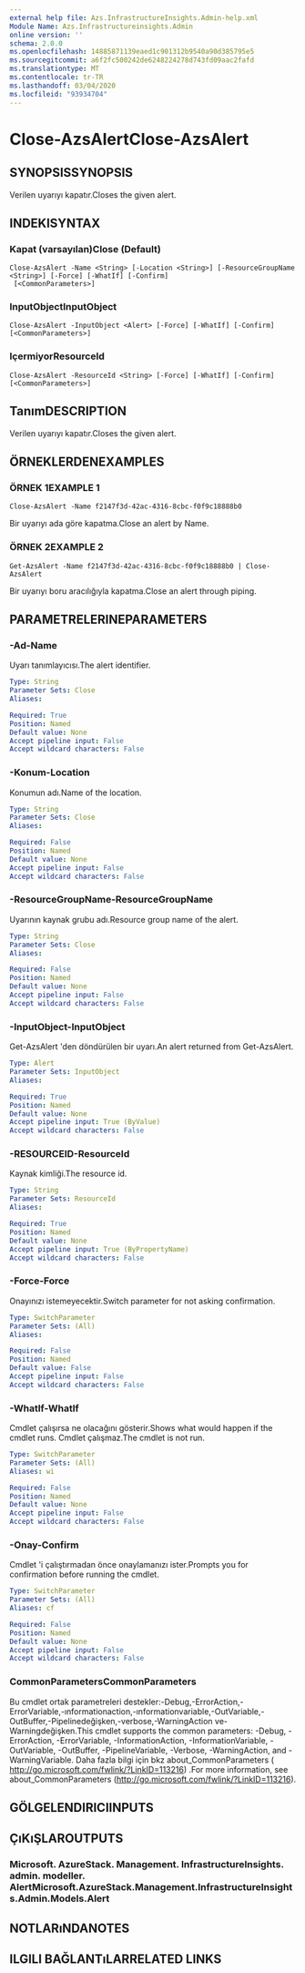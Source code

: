 ```yaml
---
external help file: Azs.InfrastructureInsights.Admin-help.xml
Module Name: Azs.Infrastructureinsights.Admin
online version: ''
schema: 2.0.0
ms.openlocfilehash: 14885871139eaed1c901312b9540a90d385795e5
ms.sourcegitcommit: a6f2fc500242de6248224278d743fd09aac2fafd
ms.translationtype: MT
ms.contentlocale: tr-TR
ms.lasthandoff: 03/04/2020
ms.locfileid: "93934704"
---
```

# <span data-ttu-id="5e0ac-101">Close-AzsAlert</span><span class="sxs-lookup"><span data-stu-id="5e0ac-101">Close-AzsAlert</span></span>

## <span data-ttu-id="5e0ac-102">SYNOPSIS</span><span class="sxs-lookup"><span data-stu-id="5e0ac-102">SYNOPSIS</span></span>
<span data-ttu-id="5e0ac-103">Verilen uyarıyı kapatır.</span><span class="sxs-lookup"><span data-stu-id="5e0ac-103">Closes the given alert.</span></span>

## <span data-ttu-id="5e0ac-104">INDEKI</span><span class="sxs-lookup"><span data-stu-id="5e0ac-104">SYNTAX</span></span>

### <span data-ttu-id="5e0ac-105">Kapat (varsayılan)</span><span class="sxs-lookup"><span data-stu-id="5e0ac-105">Close (Default)</span></span>
```
Close-AzsAlert -Name <String> [-Location <String>] [-ResourceGroupName <String>] [-Force] [-WhatIf] [-Confirm]
 [<CommonParameters>]
```

### <span data-ttu-id="5e0ac-106">InputObject</span><span class="sxs-lookup"><span data-stu-id="5e0ac-106">InputObject</span></span>
```
Close-AzsAlert -InputObject <Alert> [-Force] [-WhatIf] [-Confirm] [<CommonParameters>]
```

### <span data-ttu-id="5e0ac-107">Içermiyor</span><span class="sxs-lookup"><span data-stu-id="5e0ac-107">ResourceId</span></span>
```
Close-AzsAlert -ResourceId <String> [-Force] [-WhatIf] [-Confirm] [<CommonParameters>]
```

## <span data-ttu-id="5e0ac-108">Tanım</span><span class="sxs-lookup"><span data-stu-id="5e0ac-108">DESCRIPTION</span></span>
<span data-ttu-id="5e0ac-109">Verilen uyarıyı kapatır.</span><span class="sxs-lookup"><span data-stu-id="5e0ac-109">Closes the given alert.</span></span>

## <span data-ttu-id="5e0ac-110">ÖRNEKLERDEN</span><span class="sxs-lookup"><span data-stu-id="5e0ac-110">EXAMPLES</span></span>

### <span data-ttu-id="5e0ac-111">ÖRNEK 1</span><span class="sxs-lookup"><span data-stu-id="5e0ac-111">EXAMPLE 1</span></span>
```
Close-AzsAlert -Name f2147f3d-42ac-4316-8cbc-f0f9c18888b0
```

<span data-ttu-id="5e0ac-112">Bir uyarıyı ada göre kapatma.</span><span class="sxs-lookup"><span data-stu-id="5e0ac-112">Close an alert by Name.</span></span>

### <span data-ttu-id="5e0ac-113">ÖRNEK 2</span><span class="sxs-lookup"><span data-stu-id="5e0ac-113">EXAMPLE 2</span></span>
```
Get-AzsAlert -Name f2147f3d-42ac-4316-8cbc-f0f9c18888b0 | Close-AzsAlert
```

<span data-ttu-id="5e0ac-114">Bir uyarıyı boru aracılığıyla kapatma.</span><span class="sxs-lookup"><span data-stu-id="5e0ac-114">Close an alert through piping.</span></span>

## <span data-ttu-id="5e0ac-115">PARAMETRELERINE</span><span class="sxs-lookup"><span data-stu-id="5e0ac-115">PARAMETERS</span></span>

### <span data-ttu-id="5e0ac-116">-Ad</span><span class="sxs-lookup"><span data-stu-id="5e0ac-116">-Name</span></span>
<span data-ttu-id="5e0ac-117">Uyarı tanımlayıcısı.</span><span class="sxs-lookup"><span data-stu-id="5e0ac-117">The alert identifier.</span></span>

```yaml
Type: String
Parameter Sets: Close
Aliases:

Required: True
Position: Named
Default value: None
Accept pipeline input: False
Accept wildcard characters: False
```

### <span data-ttu-id="5e0ac-118">-Konum</span><span class="sxs-lookup"><span data-stu-id="5e0ac-118">-Location</span></span>
<span data-ttu-id="5e0ac-119">Konumun adı.</span><span class="sxs-lookup"><span data-stu-id="5e0ac-119">Name of the location.</span></span>

```yaml
Type: String
Parameter Sets: Close
Aliases:

Required: False
Position: Named
Default value: None
Accept pipeline input: False
Accept wildcard characters: False
```

### <span data-ttu-id="5e0ac-120">-ResourceGroupName</span><span class="sxs-lookup"><span data-stu-id="5e0ac-120">-ResourceGroupName</span></span>
<span data-ttu-id="5e0ac-121">Uyarının kaynak grubu adı.</span><span class="sxs-lookup"><span data-stu-id="5e0ac-121">Resource group name of the alert.</span></span>

```yaml
Type: String
Parameter Sets: Close
Aliases:

Required: False
Position: Named
Default value: None
Accept pipeline input: False
Accept wildcard characters: False
```

### <span data-ttu-id="5e0ac-122">-InputObject</span><span class="sxs-lookup"><span data-stu-id="5e0ac-122">-InputObject</span></span>
<span data-ttu-id="5e0ac-123">Get-AzsAlert 'den döndürülen bir uyarı.</span><span class="sxs-lookup"><span data-stu-id="5e0ac-123">An alert returned from Get-AzsAlert.</span></span>

```yaml
Type: Alert
Parameter Sets: InputObject
Aliases:

Required: True
Position: Named
Default value: None
Accept pipeline input: True (ByValue)
Accept wildcard characters: False
```

### <span data-ttu-id="5e0ac-124">-RESOURCEID</span><span class="sxs-lookup"><span data-stu-id="5e0ac-124">-ResourceId</span></span>
<span data-ttu-id="5e0ac-125">Kaynak kimliği.</span><span class="sxs-lookup"><span data-stu-id="5e0ac-125">The resource id.</span></span>

```yaml
Type: String
Parameter Sets: ResourceId
Aliases:

Required: True
Position: Named
Default value: None
Accept pipeline input: True (ByPropertyName)
Accept wildcard characters: False
```

### <span data-ttu-id="5e0ac-126">-Force</span><span class="sxs-lookup"><span data-stu-id="5e0ac-126">-Force</span></span>
<span data-ttu-id="5e0ac-127">Onayınızı istemeyecektir.</span><span class="sxs-lookup"><span data-stu-id="5e0ac-127">Switch parameter for not asking confirmation.</span></span>

```yaml
Type: SwitchParameter
Parameter Sets: (All)
Aliases:

Required: False
Position: Named
Default value: False
Accept pipeline input: False
Accept wildcard characters: False
```

### <span data-ttu-id="5e0ac-128">-WhatIf</span><span class="sxs-lookup"><span data-stu-id="5e0ac-128">-WhatIf</span></span>
<span data-ttu-id="5e0ac-129">Cmdlet çalışırsa ne olacağını gösterir.</span><span class="sxs-lookup"><span data-stu-id="5e0ac-129">Shows what would happen if the cmdlet runs.</span></span>
<span data-ttu-id="5e0ac-130">Cmdlet çalışmaz.</span><span class="sxs-lookup"><span data-stu-id="5e0ac-130">The cmdlet is not run.</span></span>

```yaml
Type: SwitchParameter
Parameter Sets: (All)
Aliases: wi

Required: False
Position: Named
Default value: None
Accept pipeline input: False
Accept wildcard characters: False
```

### <span data-ttu-id="5e0ac-131">-Onay</span><span class="sxs-lookup"><span data-stu-id="5e0ac-131">-Confirm</span></span>
<span data-ttu-id="5e0ac-132">Cmdlet 'i çalıştırmadan önce onaylamanızı ister.</span><span class="sxs-lookup"><span data-stu-id="5e0ac-132">Prompts you for confirmation before running the cmdlet.</span></span>

```yaml
Type: SwitchParameter
Parameter Sets: (All)
Aliases: cf

Required: False
Position: Named
Default value: None
Accept pipeline input: False
Accept wildcard characters: False
```

### <span data-ttu-id="5e0ac-133">CommonParameters</span><span class="sxs-lookup"><span data-stu-id="5e0ac-133">CommonParameters</span></span>
<span data-ttu-id="5e0ac-134">Bu cmdlet ortak parametreleri destekler:-Debug,-ErrorAction,-ErrorVariable,-ınformationaction,-ınformationvariable,-OutVariable,-OutBuffer,-Pipelinedeğişken,-verbose,-WarningAction ve-Warningdeğişken.</span><span class="sxs-lookup"><span data-stu-id="5e0ac-134">This cmdlet supports the common parameters: -Debug, -ErrorAction, -ErrorVariable, -InformationAction, -InformationVariable, -OutVariable, -OutBuffer, -PipelineVariable, -Verbose, -WarningAction, and -WarningVariable.</span></span> <span data-ttu-id="5e0ac-135">Daha fazla bilgi için bkz about_CommonParameters ( http://go.microsoft.com/fwlink/?LinkID=113216) .</span><span class="sxs-lookup"><span data-stu-id="5e0ac-135">For more information, see about_CommonParameters (http://go.microsoft.com/fwlink/?LinkID=113216).</span></span>

## <span data-ttu-id="5e0ac-136">GÖLGELENDIRICI</span><span class="sxs-lookup"><span data-stu-id="5e0ac-136">INPUTS</span></span>

## <span data-ttu-id="5e0ac-137">ÇıKıŞLAR</span><span class="sxs-lookup"><span data-stu-id="5e0ac-137">OUTPUTS</span></span>

### <span data-ttu-id="5e0ac-138">Microsoft. AzureStack. Management. InfrastructureInsights. admin. modeller. Alert</span><span class="sxs-lookup"><span data-stu-id="5e0ac-138">Microsoft.AzureStack.Management.InfrastructureInsights.Admin.Models.Alert</span></span>

## <span data-ttu-id="5e0ac-139">NOTLARıNDA</span><span class="sxs-lookup"><span data-stu-id="5e0ac-139">NOTES</span></span>

## <span data-ttu-id="5e0ac-140">ILGILI BAĞLANTıLAR</span><span class="sxs-lookup"><span data-stu-id="5e0ac-140">RELATED LINKS</span></span>
